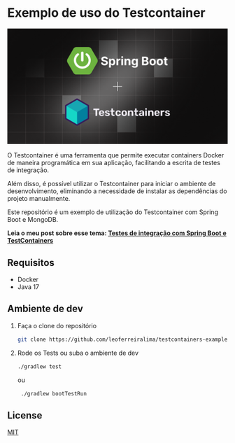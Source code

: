 # Exemplo de uso do Testcontainer
![Spring Boot + Testcontainers](assets/spring-boot-test-containers.png)

O Testcontainer é uma ferramenta que permite executar containers Docker de maneira programática em sua aplicação, facilitando a escrita de testes de integração.

Além disso, é possível utilizar o Testcontainer para iniciar o ambiente de desenvolvimento, eliminando a necessidade de instalar as dependências do projeto manualmente.

Este repositório é um exemplo de utilização do Testcontainer com Spring Boot e MongoDB.

**Leia o meu post sobre esse tema: [Testes de integração com Spring Boot e TestContainers](https://www.leoferreira.dev/blog/testes-integração-com-spring-boot-e-testcontainers?utm_source=github&utm_medium=repo&utm_campaign=blog&utm_id=linkdin-posts&utm_term=testes-integra%C3%A7%C3%A3o-com-spring-boot-e-testcontainers)**

## Requisitos

- Docker
- Java 17

## Ambiente de dev

1. Faça o clone do repositório

    ```bash
    git clone https://github.com/leoferreiralima/testcontainers-example.git
    ```
2. Rode os Tests ou suba o ambiente de dev
    ```bash
    ./gradlew test
    ```
    ou

   ```bash
    ./gradlew bootTestRun
    ```

## License

[MIT](LICENSE)